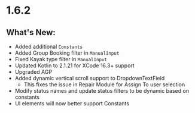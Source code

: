 # 1.6.2

## What's New:
- Added additional `Constants`
- Added Group Booking filter in `ManualInput`
- Fixed Kayak type filter in `ManualInput`
- Updated Kotlin to 2.1.21 for XCode 16.3+ support
- Upgraded AGP
- Added dynamic vertical scroll support to DropdownTextField
    - This fixes the issue in Repair Module for Assign To user selection 
- Modify status names and update status filters to be dynamic based on constants
- UI elements will now better support Constants